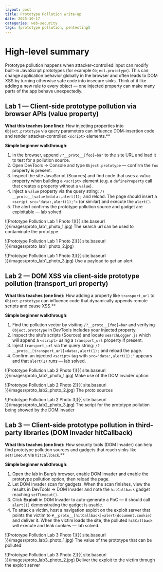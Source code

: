 ```yaml
---
layout: post
title: Prototype Pollution write-up
date: 2025-10-17
categories: web-security
tags: [prototype pollution, pentesting]
---
```

# High-level summary

Prototype pollution happens when attacker-controlled input can modify built-in JavaScript prototypes (for example `Object.prototype`). This can change application behavior globally in the browser and often leads to DOM XSS by turning otherwise safe code into insecure sinks. Think of it like adding a new rule to every object — one injected property can make many parts of the app behave unexpectedly.

## Lab 1 — Client-side prototype pollution via browser APIs (value property)

**What this teaches (one line):** How injecting properties into `Object.prototype` via query parameters can influence DOM-insertion code and render attacker-controlled `<script>` elements.**

**Simple beginner walkthrough:**

1. In the browser, append `/?__proto__[foo]=bar` to the site URL and load it to test for a pollution source.
2. Open DevTools → Console and type `Object.prototype` — confirm the `foo` property is present.
3. Inspect the site JavaScript (Sources) and find code that uses a `value` property when building a `<script>` element (e.g. a `defineProperty` call that creates a property without a `value`).
4. Inject a `value` property via the query string: `/?__proto__[value]=data:,alert(1);` and reload. The page should insert a `<script src="data:,alert(1);">` (or similar) and execute the `alert()`.
5. The alert confirms the prototype pollution source and gadget are exploitable — lab solved.

![Prototype Pollution Lab 1 Photo 1]({{ site.baseurl }}/images/proto_lab1_photo_1.jpg)
The search url can be used to contaminate the prototype


![Prototype Pollution Lab 1 Photo 2]({{ site.baseurl }}/images/proto_lab1_photo_2.jpg)

![Prototype Pollution Lab 1 Photo 3]({{ site.baseurl }}/images/proto_lab1_photo_3.jpg)
Use a payload to get an alert


## Lab 2 — DOM XSS via client-side prototype pollution (transport_url property)

**What this teaches (one line):** How adding a property like `transport_url` to `Object.prototype` can influence code that dynamically appends remote scripts and cause XSS.**

**Simple beginner walkthrough:**

1. Find the pollution vector by visiting `/?__proto__[foo]=bar` and verifying `Object.prototype` in DevTools includes your injected property.
2. Inspect the site’s scripts (Sources) and locate `searchLogger.js` which will append a `<script>` using a `transport_url` property if present.
3. Inject `transport_url` via the query string: `/?__proto__[transport_url]=data:,alert(1);` and reload the page.
4. Confirm an injected `<script>` tag with `src="data:,alert(1);"` appears and that `alert(1)` runs — lab solved.

![Prototype Pollution Lab 2 Photo 1]({{ site.baseurl }}/images/proto_lab2_photo_1.jpg)
Make use of the DOM invader option


![Prototype Pollution Lab 2 Photo 2]({{ site.baseurl }}/images/proto_lab2_photo_2.jpg)
The proto sources


![Prototype Pollution Lab 2 Photo 3]({{ site.baseurl }}/images/proto_lab2_photo_3.jpg)
The script for the prototype pollution being showed by the DOM invader


## Lab 3 — Client-side prototype pollution in third-party libraries (DOM Invader hitCallback)

**What this teaches (one line):** How security tools (DOM Invader) can help find prototype pollution sources and gadgets that reach sinks like `setTimeout` via `hitCallback`.**

**Simple beginner walkthrough:**

1. Open the lab in Burp’s browser, enable DOM Invader and enable the prototype pollution option, then reload the page.
2. Let DOM Invader scan for gadgets. When the scan finishes, view the results in DevTools → DOM Invader and note the `hitCallback` gadget reaching `setTimeout()`.
3. Click **Exploit** in DOM Invader to auto-generate a PoC — it should call `alert(1)` demonstrating the gadget is usable.
4. To attack a victim, host a navigation exploit on the exploit server that points the victim to `#__proto__[hitCallback]=alert(document.cookie)` and deliver it. When the victim loads the site, the polluted `hitCallback` will execute and leak cookies — lab solved.

![Prototype Pollution Lab 3 Photo 1]({{ site.baseurl }}/images/proto_lab3_photo_1.jpg)
The value of the prototype that can be polluted


![Prototype Pollution Lab 3 Photo 2]({{ site.baseurl }}/images/proto_lab3_photo_2.jpg)
Deliver the exploit to the victim through the exploit server



